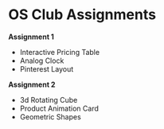 # OS Club Assignments



**Assignment 1**
* Interactive Pricing Table
* Analog Clock
* Pinterest Layout

**Assignment 2**
* 3d Rotating Cube
* Product Animation Card
* Geometric Shapes
